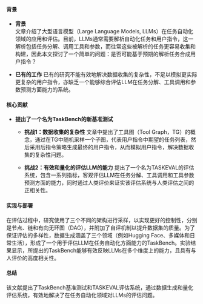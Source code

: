 #### 背景
- **背景**       
    文章介绍了大型语言模型（Large Language Models, LLMs）在任务自动化领域的应用和评估。目前，LLMs通常需要解析自动化任务和用户指令，这一解析包括任务分解、调用工具和参数，而往常这些被解析的任务更容易收集和构建，因此本文探讨了一个简单的问题：是否可能基于预期的解析任务合成用户指令？

- **已有的工作**
    已有的研究不能有效地解决数据收集的复杂性，不足以模拟更实际更复杂的用户指令，亦缺乏一个能够综合评估LLM在任务分解、工具调用和参数预测方面能力的系统。

#### 核心贡献
- **提出了一个名为TaskBench的新基准测试**
    - **挑战1：数据收集的复杂性**
        文章中提出了工具图（Tool Graph，TG）的概念，通过在TG中随机采样一个子图，代表用户指令中期望的任务列表，然后采用后指令策略生成最终的用户指令，从而模拟用户指令，解决数据收集的复杂性问题。

    - **挑战2：有效和量化的评估LLM的能力**
        提出了一个名为TASKEVAL的评估系统，包含一系列指标，客观评估LLM在任务分解、工具调用和工具参数预测方面的能力，同时通过人类评价来证实该评估系统与人类评估之间的正相关性。

#### 实现与部署
在评估过程中，研究使用了三个不同的架构进行采样，以实现更好的控制性，分别是节点、链和有向无环图（DAG），并附加了自评机制以提升数据集的质量。为了保证评估的多样性，数据生成涵盖了三个领域（例如Hugging Face、多媒体和日常生活），形成了一个用于评估LLM在任务自动化方面能力的TaskBench。实验结果显示，所提出的TaskBench能够有效反映LLMs在多个维度上的能力，且具有与人评价的高度相关性。

#### 总结
该文献提出了TaskBench基准测试和TASKEVAL评估系统，通过数据生成和量化评估系统，有效地解决了在任务自动化领域对LLMs的评估问题。